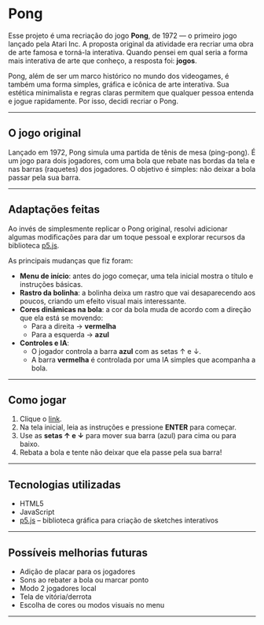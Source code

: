 # Pong

Esse projeto é uma recriação do jogo **Pong**, de 1972 — o primeiro jogo lançado pela Atari Inc. A proposta original da atividade era recriar uma obra de arte famosa e torná-la interativa. Quando pensei em qual seria a forma mais interativa de arte que conheço, a resposta foi: **jogos**.

Pong, além de ser um marco histórico no mundo dos videogames, é também uma forma simples, gráfica e icônica de arte interativa. Sua estética minimalista e regras claras permitem que qualquer pessoa entenda e jogue rapidamente. Por isso, decidi recriar o Pong.

---

## O jogo original

Lançado em 1972, Pong simula uma partida de tênis de mesa (ping-pong). É um jogo para dois jogadores, com uma bola que rebate nas bordas da tela e nas barras (raquetes) dos jogadores. O objetivo é simples: não deixar a bola passar pela sua barra.

---

## Adaptações feitas

Ao invés de simplesmente replicar o Pong original, resolvi adicionar algumas modificações para dar um toque pessoal e explorar recursos da biblioteca [p5.js](https://p5js.org/).

As principais mudanças que fiz foram:

- **Menu de início**: antes do jogo começar, uma tela inicial mostra o título e instruções básicas.
- **Rastro da bolinha**: a bolinha deixa um rastro que vai desaparecendo aos poucos, criando um efeito visual mais interessante.
- **Cores dinâmicas na bola**: a cor da bola muda de acordo com a direção que ela está se movendo:
  - Para a direita → **vermelha**
  - Para a esquerda → **azul**
- **Controles e IA**:
  - O jogador controla a barra **azul** com as setas ↑ e ↓.
  - A barra **vermelha** é controlada por uma IA simples que acompanha a bola.

---

## Como jogar

1. Clique o [link](https://elgennenif.github.io/pong/).
2. Na tela inicial, leia as instruções e pressione **ENTER** para começar.
3. Use as **setas ↑ e ↓** para mover sua barra (azul) para cima ou para baixo.
4. Rebata a bola e tente não deixar que ela passe pela sua barra!

---

## Tecnologias utilizadas

- HTML5
- JavaScript
- [p5.js](https://p5js.org/) – biblioteca gráfica para criação de sketches interativos

---

## Possíveis melhorias futuras

- Adição de placar para os jogadores
- Sons ao rebater a bola ou marcar ponto
- Modo 2 jogadores local
- Tela de vitória/derrota
- Escolha de cores ou modos visuais no menu

---